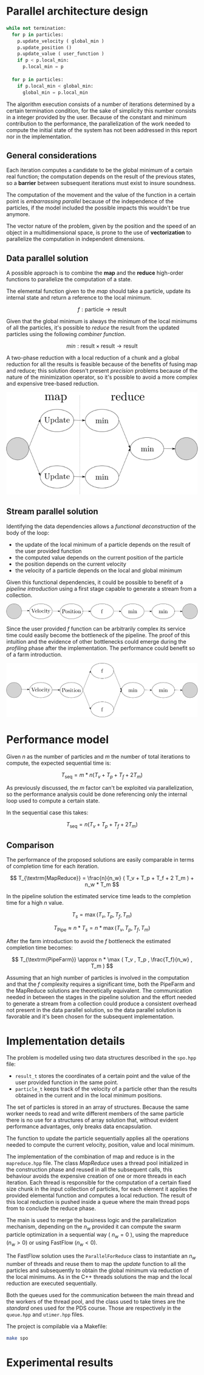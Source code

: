 # Parallel architecture design

```python
while not termination:
  for p in particles:
    p.update_velocity ( global_min )
    p.update_position ()
    p.update_value ( user_function )
    if p < p.local_min:
      p.local_min = p

  for p in particles:
    if p.local_min < global_min:
      global_min = p.local_min
```

The algorithm execution consists of a number of iterations determined by a certain termination condition, for the sake of simplicity this number consists in a integer provided by the user.
Because of the constant and minimum contribution to the performance, the parallelization of the work needed to compute the initial state of the system has not been addressed in this report nor in the implementation.

## General considerations

Each iteration computes a candidate to be the global minimum of a certain real function; the computation depends on the result of the previous states, so a **barrier** between subsequent iterations must exist to insure soundness.

The computation of the movement and the value of the function in a certain point is *embarrassing parallel* because of the independence of the particles, if the model included the possible impacts this wouldn't be true anymore.

The vector nature of the problem, given by the position and the speed of an object in a multidimensional space, is prone to the use of **vectorization** to parallelize the computation in independent dimensions.

## Data parallel solution

A possible approach is to combine the **map** and the **reduce** high-order functions to parallelize the computation of a state.

The elemental function given to the *map* should take a particle, update its internal state and return a reference to the local minimum.

$$
f: \textrm{particle} \rightarrow \textrm{result}
$$

Given that the global minimum is always the minimum of the local minimums of all the particles, it's possible to *reduce* the result from the updated particles using the following *combiner function*.

$$
min: \textrm{result} \times \textrm{result} \rightarrow \textrm{result}
$$

A two-phase reduction with a local reduction of a chunk and a global reduction for all the results is feasible because of the benefits of fusing map and reduce; this solution doesn't present *precision* problems because of the nature of the minimization operator, so it's possible to avoid a more complex and expensive tree-based reduction.

![](img/mapreduce.png)

## Stream parallel solution

Identifying the data dependencies allows a *functional deconstruction* of the body of the loop:

- the update of the local minimum of a particle depends on the result of the user provided function
- the computed value depends on the current position of the particle
- the position depends on the current velocity
- the velocity of a particle depends on the local and global minimum

Given this functional dependencies, it could be possible to benefit of a *pipeline introduction* using a first stage capable to generate a stream from a collection.

![](img/pipe.png)

Since the user provided $f$ function can be arbitrarily complex its service time could easily become the bottleneck of the pipeline.
The proof of this intuition and the evidence of other bottlenecks could emerge during the *profiling* phase after the implementation.
The performance could benefit so of a farm introduction.

![](img/farm.png)

# Performance model

Given $n$ as the number of particles and $m$ the number of total iterations to compute, the expected sequential time is:

$$
T_{\textrm{seq}} = m * n ( T_{v} + T_{p} + T_{f} + 2 T_{m} )
$$

As previously discussed, the $m$ factor can't be exploited via parallelization, so the performance analysis could be done referencing only the internal loop used to compute a certain state.

In the sequential case this takes:

$$
T_{\textrm{seq}} = n ( T_{v} + T_{p} + T_{f} + 2 T_{m} )
$$

## Comparison

The performance of the proposed solutions are easily comparable in terms of completion time for each iteration.

$$
T_{\textrm{MapReduce}} = \frac{n}{n_w} ( T_v + T_p + T_f + 2 T_m ) + n_w * T_m 
$$

In the pipeline solution the estimated service time leads to the completion time for a high $n$ value.

$$
T_s = \max ( T_v , T_p , T_f , T_m )
$$

$$
T_{\textrm{Pipe}} \approx n * T_{s} = n * \max ( T_v , T_p , T_f , T_m )
$$

After the farm introduction to avoid the $f$ bottleneck the estimated completion time becomes:

$$
T_{\textrm{PipeFarm}} \approx n * \max ( T_v , T_p , \frac{T_f}{n_w} , T_m )
$$

Assuming that an high number of particles is involved in the computation and that the $f$ complexity requires a significant time, both the PipeFarm and the MapReduce solutions are theoretically equivalent.
The communication needed in between the stages in the pipeline solution and the effort needed to generate a stream from a collection could produce a consistent overhead not present in the data parallel solution, so the data parallel solution is favorable and it's been chosen for the subsequent implementation.

# Implementation details

The problem is modelled using two data structures described in the `spo.hpp` file:

- `result_t` stores the coordinates of a certain point and the value of the user provided function in the same point.
- `particle_t` keeps track of the velocity of a particle other than the results obtained in the current and in the local minimum positions.

The set of particles is stored in an array of structures.
Because the same worker needs to read and write different members of the same particle there is no use for a structures of array solution that, without evident performance advantages, only breaks data encapsulation.

The function to update the particle sequentially applies all the operations needed to compute the current velocity, position, value and local minimum.

The implementation of the combination of map and reduce is in the `mapreduce.hpp` file.
The class *MapReduce* uses a thread pool initialized in the construction phase and reused in all the subsequent calls, this behaviour avoids the expensive creation of one or more threads in each iteration.
Each thread is responsible for the computation of a certain fixed size chunk in the input collection of particles, for each element it applies the provided elemental function and computes a local reduction.
The result of this local reduction is pushed inside a queue where the main thread pops from to conclude the reduce phase.
 
The main is used to merge the business logic and the parallelization mechanism, depending on the $n_w$ provided it can compute the swarm particle optimization in a sequential way ( $n_w = 0$ ), using the mapreduce ($n_w > 0$) or using FastFlow ($n_w < 0$).

The FastFlow solution uses the `ParallelForReduce` class to instantiate an $n_w$ number of threads and reuse them to map the *update* function to all the particles and subsequently to obtain the global minimum via reduction of the local minimums.
As in the C++ threads solutions the map and the local reduction are executed sequentially.

Both the queues used for the communication between the main thread and the workers of the thread pool, and the class used to take times are the *standard* ones used for the PDS course.
Those are respectively in the `queue.hpp` and `utimer.hpp` files.

The project is compilable via a Makefile:

```bash
make spo
```

# Experimental results

